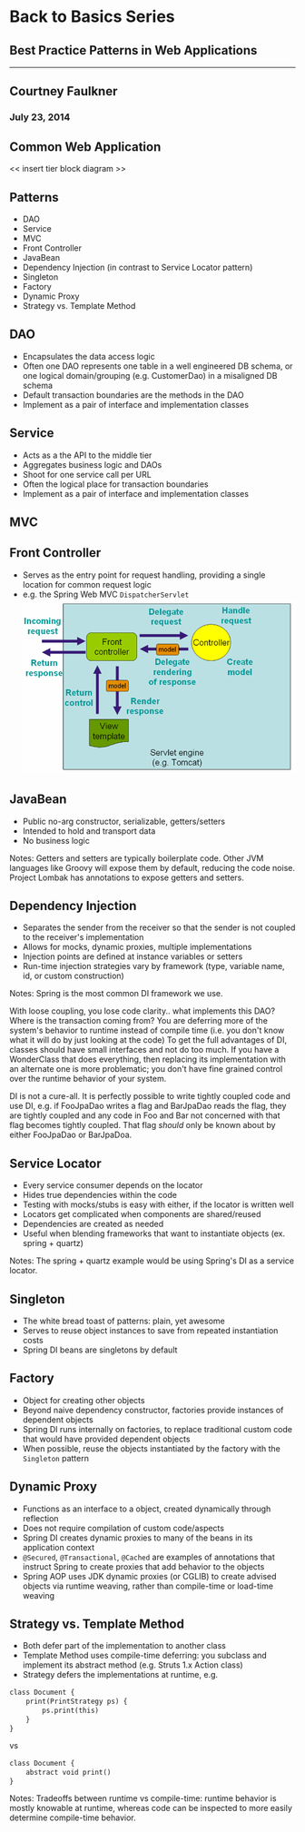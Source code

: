 # Back to Basics Series
## Best Practice Patterns in Web Applications
---
## Courtney Faulkner
### July 23, 2014



## Common Web Application
<< insert tier block diagram >>



## Patterns
- DAO
- Service
- MVC
- Front Controller
- JavaBean
- Dependency Injection (in contrast to Service Locator pattern)
- Singleton
- Factory
- Dynamic Proxy
- Strategy vs. Template Method



## DAO
- Encapsulates the data access logic
- Often one DAO represents one table in a well engineered DB schema, or one logical domain/grouping (e.g. CustomerDao) in a misaligned DB schema
- Default transaction boundaries are the methods in the DAO
- Implement as a pair of interface and implementation classes



## Service
- Acts as a the API to the middle tier
- Aggregates business logic and DAOs
- Shoot for one service call per URL
- Often the logical place for transaction boundaries
- Implement as a pair of interface and implementation classes



## MVC



## Front Controller
- Serves as the entry point for request handling, providing a single location for common request logic
- e.g. the Spring Web MVC `DispatcherServlet` 
![mvc](img/mvc.png "Spring Web MVC")



## JavaBean
- Public no-arg constructor, serializable, getters/setters
- Intended to hold and transport data
- No business logic

Notes:
Getters and setters are typically boilerplate code. Other JVM languages like Groovy will expose them by default,
reducing the code noise. Project Lombak has annotations to expose getters and setters.



## Dependency Injection
- Separates the sender from the receiver so that the sender is not coupled to the receiver's implementation
- Allows for mocks, dynamic proxies, multiple implementations
- Injection points are defined at instance variables or setters
- Run-time injection strategies vary by framework (type, variable name, id, or custom construction)

Notes:
Spring is the most common DI framework we use.

With loose coupling, you lose code clarity.. what implements this DAO?  Where is the transaction coming from?
You are deferring more of the system's behavior to runtime instead of compile time (i.e. you don't know what it will do by just looking at the code)
To get the full advantages of DI, classes should have small interfaces and not do too much. If you have a WonderClass that does everything, then replacing its implementation with an alternate one is more problematic; you don't have fine grained control over the runtime behavior of your system.

DI is not a cure-all. It is perfectly possible to write tightly coupled code and use DI, e.g. if FooJpaDao writes a flag and BarJpaDao reads the flag, they are tightly coupled and any code in Foo and Bar not concerned with that flag becomes tightly coupled. That flag _should_ only be known about by either FooJpaDao or BarJpaDoa.


## Service Locator
- Every service consumer depends on the locator
- Hides true dependencies within the code
- Testing with mocks/stubs is easy with either, if the locator is written well
- Locators get complicated when components are shared/reused
- Dependencies are created as needed
- Useful when blending frameworks that want to instantiate objects (ex. spring + quartz)

Notes:
The spring + quartz example would be using Spring's DI as a service locator.



## Singleton
- The white bread toast of patterns: plain, yet awesome
- Serves to reuse object instances to save from repeated instantiation costs
- Spring DI beans are singletons by default



## Factory
- Object for creating other objects
- Beyond naive dependency constructor, factories provide instances of dependent objects
- Spring DI runs internally on factories, to replace traditional custom code that would have provided dependent objects
- When possible, reuse the objects instantiated by the factory with the `Singleton` pattern



## Dynamic Proxy
- Functions as an interface to a object, created dynamically through reflection
- Does not require compilation of custom code/aspects
- Spring DI creates dynamic proxies to many of the beans in its application context
- `@Secured`, `@Transactional`, `@Cached` are examples of annotations that instruct Spring to create proxies that add behavior to the objects
- Spring AOP uses JDK dynamic proxies (or CGLIB) to create advised objects via runtime weaving, rather than compile-time or load-time weaving



## Strategy vs. Template Method
- Both defer part of the implementation to another class
- Template Method uses compile-time deferring: you subclass and implement its abstract method (e.g. Struts 1.x Action class)
- Strategy defers the implementations at runtime, e.g. 
```
class Document {
	print(PrintStrategy ps) {
		ps.print(this)
	}
}
```
vs 
```
class Document {
	abstract void print()
}
```

Notes:
Tradeoffs between runtime vs compile-time: runtime behavior is mostly knowable at runtime, whereas code can be inspected to more easily determine compile-time behavior.
